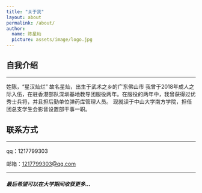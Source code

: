 ```yaml
---
title: "关于我"
layout: about
permalink: /about/
author: 
  name: 陈星灿
  picture: assets/image/logo.jpg
---
```


## 自我介绍
---
姓陈，“星汉灿烂”
故名星灿，出生于武术之乡的广东佛山市
我曾于2018年成人之际入伍，在驻香港部队深圳基地教导团服役两年。在服役的两年中，我曾获得过优秀士兵将，并且担后勤单位弹药库管理人员。
现就读于中山大学南方学院，担任团总支学生会影音设置部干事一职。


## 联系方式
---
qq：1217799303

邮箱：1217799303@qq.com

---
##### 最后希望可以在大学期间收获更多...
